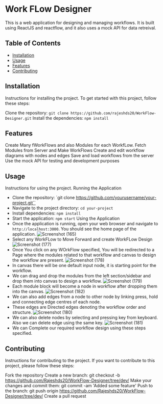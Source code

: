 # Work FLow Designer

This is a web application for designing and managing workflows. It is built using ReactJS and reactflow, and it also uses a mock API for data retreival.

## Table of Contents

- [Installation](#installation)
- [Usage](#usage)
- [Features](#features)
- [Contributing](#contributing)



## Installation

Instructions for installing the project.
To get started with this project, follow these steps:

Clone the repository: `git clone https://github.com/rajeshds20/WorkFlow-Designer.git`
Install the dependencies: `npm install`


## Features

Create Many fWorkFlows and also Modules for each WorkfLow.
Fetch Modules from Server and Make WorkFlows
Create and edit workflow diagrams with nodes and edges
Save and load workflows from the server
Use the mock API for testing and development purposes


## Usage

Instructions for using the project.
Running the Application
- Clone the repository: `git clone https://github.com/yourusername/your-project.git``
- Navigate to the project directory: `cd your-project`
- Install dependencies: `npm install`
- Start the application: `npm start`
Using the Application
- Once the application is running, open your web browser and navigate to `http://localhost:3000`. You should see the home page of the application.
![Screenshot (165)](https://user-images.githubusercontent.com/104376917/230760258-7559aa2b-b07a-4135-82b7-97c169b48fcc.png)
- Select any WorkFLow to Move Forward and create WorkFLow Design
![Screenshot (177)](https://user-images.githubusercontent.com/104376917/230760313-9cf2f8e8-df7a-4e75-93a8-7b35128b9430.png)
- Once You click on any WOrkFlow specified, You will be redirected to a Page where the modules related to that workflow and canvas to design the workflow are present. 
![Screenshot (178)](https://user-images.githubusercontent.com/104376917/230760499-add1cb07-6815-4d14-9036-6f3c9daef6b4.png)
- In canvas there will be one default input node, it is starting point for the workflow.
- We can drag and drop the modules from the left section/sidebar and drop them into canvas to design a workflow.
![Screenshot (179)](https://user-images.githubusercontent.com/104376917/230760646-67decd1e-18a8-4dd0-b04d-036535b90c20.png)
- Each module block will become a node in workflow after dropping them into the canvas.
![Screenshot (182)](https://user-images.githubusercontent.com/104376917/230760803-94563d6f-b8c7-4fff-87cc-61f37ca802c2.png)
- We can also add edges from a node to other node by linking press, hold and connecting edge centres of each node.
- These edges are Directed edges denoting the workflow order and structure.
![Screenshot (180)](https://user-images.githubusercontent.com/104376917/230760954-0cfb9732-882b-4983-9d0e-af63af476561.png)
-  We can also delete nodes by selecting and pressing <backspace> key from keyboard. Also we can delete edge using the same <backspace> key.
![Screenshot (181)](https://user-images.githubusercontent.com/104376917/230761099-f89a2540-bb5c-46d6-9798-49ef7eefb37c.png)
-  We can Complete our required workflow design using these steps specified.


## Contributing

Instructions for contributing to the project.
If you want to contribute to this project, please follow these steps:

Fork the repository
Create a new branch: git checkout -b https://github.com/Rajeshds20/WorkFlow-Designer/tree/dev/<some-feature>
Make your changes and commit them: git commit -am 'Added some feature'
Push to the branch: git push origin https://github.com/Rajeshds20/WorkFlow-Designer/tree/dev/<some-feature>
Create a pull request

